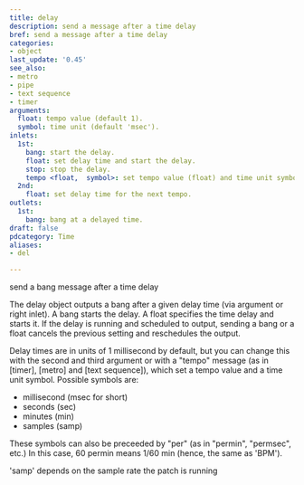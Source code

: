 ```yaml
---
title: delay
description: send a message after a time delay
bref: send a message after a time delay
categories:
- object
last_update: '0.45'
see_also:
- metro
- pipe
- text sequence
- timer
arguments:
  float: tempo value (default 1).
  symbol: time unit (default 'msec').
inlets:
  1st:
    bang: start the delay.
    float: set delay time and start the delay.
    stop: stop the delay.
    tempo <float,  symbol>: set tempo value (float) and time unit symbol.
  2nd:
    float: set delay time for the next tempo.
outlets:
  1st:
    bang: bang at a delayed time.
draft: false
pdcategory: Time
aliases:
- del

---
```

send a bang message after a time delay

The delay object outputs a bang after a given delay time (via argument or right inlet). A bang starts the delay. A float specifies the time delay and starts it. If the delay is running and scheduled to output, sending a bang or a float cancels the previous setting and reschedules the output.

Delay times are in units of 1 millisecond by default, but you can change this with the second and third argument or with a "tempo" message (as in [timer], [metro] and [text sequence]), which set a tempo value and a time unit symbol. Possible symbols are:

- millisecond (msec for short)
- seconds (sec)
- minutes (min)
- samples (samp)

These symbols can also be preceeded by "per" (as in "permin",  "permsec",  etc.) In this case,  60 permin means 1/60 min (hence,  the same as 'BPM').

'samp' depends on the sample rate the patch is running

